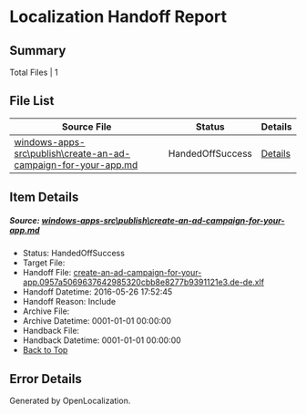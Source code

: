 # <a name='report-top'></a> Localization Handoff Report

## Summary
 Total Files | 1

## File List
 Source File | Status | Details 
 ----------- | ------ | ------- 
 [windows-apps-src\publish\create-an-ad-campaign-for-your-app.md](https://github.com/Microsoft/windows-apps/blob/6fc1885c5663d7daadbd67a66cb740df40dbf47f/windows-apps-src/publish/create-an-ad-campaign-for-your-app.md) | HandedOffSuccess | [Details](#7660cc04dbee27b523144e5d03b6b2dbd4dd37553493)

## Item Details
##### <a name='7660cc04dbee27b523144e5d03b6b2dbd4dd37553493'></a> Source: [windows-apps-src\publish\create-an-ad-campaign-for-your-app.md](https://github.com/Microsoft/windows-apps/blob/6fc1885c5663d7daadbd67a66cb740df40dbf47f/windows-apps-src/publish/create-an-ad-campaign-for-your-app.md)
* Status: HandedOffSuccess
* Target File: 
* Handoff File: [create-an-ad-campaign-for-your-app.0957a5069637642985320cbb8e8277b9391121e3.de-de.xlf](https://github.com/Microsoft/WDG.handoff/blob/b1fb9b96b8a0630caeed16349bef54c13002e541/ol-handoff/Microsoft/windows-apps.de-de/master/create-an-ad-campaign-for-your-app.0957a5069637642985320cbb8e8277b9391121e3.de-de.xlf)
* Handoff Datetime: 2016-05-26 17:52:45
* Handoff Reason: Include
* Archive File: 
* Archive Datetime: 0001-01-01 00:00:00
* Handback File: 
* Handback Datetime: 0001-01-01 00:00:00
* [Back to Top](#report-top)


## Error Details

Generated by OpenLocalization.
